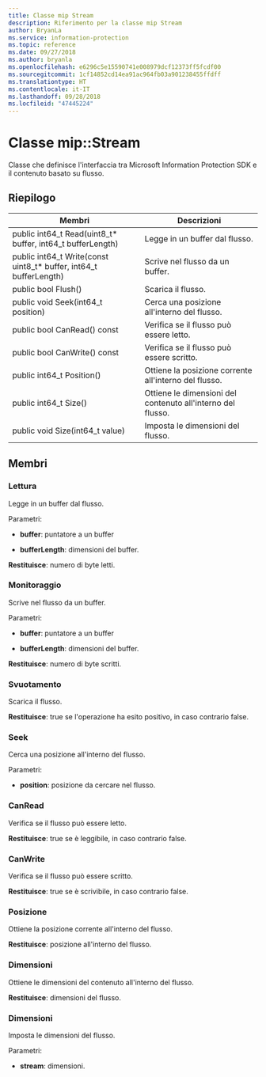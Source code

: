 ```yaml
---
title: Classe mip Stream
description: Riferimento per la classe mip Stream
author: BryanLa
ms.service: information-protection
ms.topic: reference
ms.date: 09/27/2018
ms.author: bryanla
ms.openlocfilehash: e6296c5e15590741e008979dcf12373ff5fcdf00
ms.sourcegitcommit: 1cf14852cd14ea91ac964fb03a901238455ffdff
ms.translationtype: HT
ms.contentlocale: it-IT
ms.lasthandoff: 09/28/2018
ms.locfileid: "47445224"
---
```

# <a name="class-mipstream"></a>Classe mip::Stream 
Classe che definisce l'interfaccia tra Microsoft Information Protection SDK e il contenuto basato su flusso.
  
## <a name="summary"></a>Riepilogo
 Membri                        | Descrizioni                                
--------------------------------|---------------------------------------------
 public int64_t Read(uint8_t* buffer, int64_t bufferLength)  |  Legge in un buffer dal flusso.
 public int64_t Write(const uint8_t* buffer, int64_t bufferLength)  |  Scrive nel flusso da un buffer.
 public bool Flush()  |  Scarica il flusso.
 public void Seek(int64_t position)  |  Cerca una posizione all'interno del flusso.
 public bool CanRead() const  |  Verifica se il flusso può essere letto.
 public bool CanWrite() const  |  Verifica se il flusso può essere scritto.
 public int64_t Position()  |  Ottiene la posizione corrente all'interno del flusso.
 public int64_t Size()  |  Ottiene le dimensioni del contenuto all'interno del flusso.
 public void Size(int64_t value)  |  Imposta le dimensioni del flusso.
  
## <a name="members"></a>Membri
  
### <a name="read"></a>Lettura
Legge in un buffer dal flusso.

Parametri:  
* **buffer**: puntatore a un buffer 


* **bufferLength**: dimensioni del buffer. 



  
**Restituisce**: numero di byte letti.
  
### <a name="write"></a>Monitoraggio
Scrive nel flusso da un buffer.

Parametri:  
* **buffer**: puntatore a un buffer 


* **bufferLength**: dimensioni del buffer. 



  
**Restituisce**: numero di byte scritti.
  
### <a name="flush"></a>Svuotamento
Scarica il flusso.

  
**Restituisce**: true se l'operazione ha esito positivo, in caso contrario false.
  
### <a name="seek"></a>Seek
Cerca una posizione all'interno del flusso.

Parametri:  
* **position**: posizione da cercare nel flusso.


  
### <a name="canread"></a>CanRead
Verifica se il flusso può essere letto.

  
**Restituisce**: true se è leggibile, in caso contrario false.
  
### <a name="canwrite"></a>CanWrite
Verifica se il flusso può essere scritto.

  
**Restituisce**: true se è scrivibile, in caso contrario false.
  
### <a name="position"></a>Posizione
Ottiene la posizione corrente all'interno del flusso.

  
**Restituisce**: posizione all'interno del flusso.
  
### <a name="size"></a>Dimensioni
Ottiene le dimensioni del contenuto all'interno del flusso.

  
**Restituisce**: dimensioni del flusso.
  
### <a name="size"></a>Dimensioni
Imposta le dimensioni del flusso.

Parametri:  
* **stream**: dimensioni.

